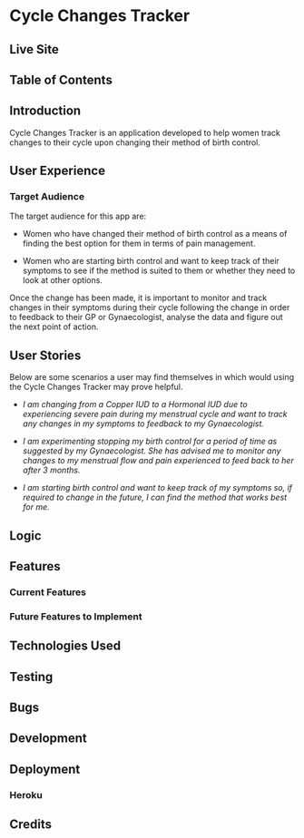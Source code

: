 # Cycle Changes Tracker  

## Live Site  

## Table of Contents  

## Introduction  

Cycle Changes Tracker is an application developed to help women track changes to their cycle upon changing their method of birth control. 

## User Experience  

### Target Audience  

The target audience for this app are:

- Women who have changed their method of birth control as a means of finding the best option for them in terms of pain management.
  
- Women who are starting birth control and want to keep track of their symptoms to see if the method is suited to them or whether they need to look at other options.  

Once the change has been made, it is important to monitor and track changes in their symptoms during their cycle following the change in order to feedback to their GP or Gynaecologist, analyse the data and figure out the next point of action.

## User Stories  

Below are some scenarios a user may find themselves in which would using the Cycle Changes Tracker may prove helpful.  

- *I am changing from a Copper IUD to a Hormonal IUD due to experiencing severe pain during my menstrual cycle and want to track any changes in my symptoms to feedback to my Gynaecologist.*  
  
- *I am experimenting stopping my birth control for a period of time as suggested by my Gynaecologist. She has advised me to monitor any changes to my menstrual flow and pain experienced to feed back to her after 3 months.*  
  
- *I am starting birth control and want to keep track of my symptoms so, if required to change in the future, I can find the method that works best for me.*  

## Logic  

## Features  

### Current Features  

### Future Features to Implement  

## Technologies Used  

## Testing  

## Bugs  

## Development  

## Deployment  

### Heroku  

## Credits  


